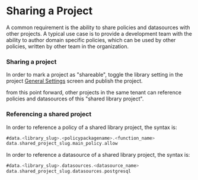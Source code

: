 # Sharing a Project

A common requirement is the ability to share policies and datasources with other projects. A typical use case is to provide a development team with the ability to author domain specific policies, which can be used by other policies, written by other team in the organization.

### Sharing a project

In order to mark a project as "shareable", toggle the library setting in the project [General Settings](../project-settings/general-settings.md) screen and publish the project.

from this point forward, other projects in the same tenant can reference policies and datasources of this "shared library project".

### Referencing a shared project

In order to reference a policy of a shared library project, the syntax is:

```scala
#data.<library_slug>.<policypackagename>.<function_name>
data.shared_project_slug.main_policy.allow
```

In order to reference a datasource of a shared library project, the syntax is:

```scala
#data.<library_slug>.datasources.<datasource_name>
data.shared_project_slug.datasources.postgresql
```

